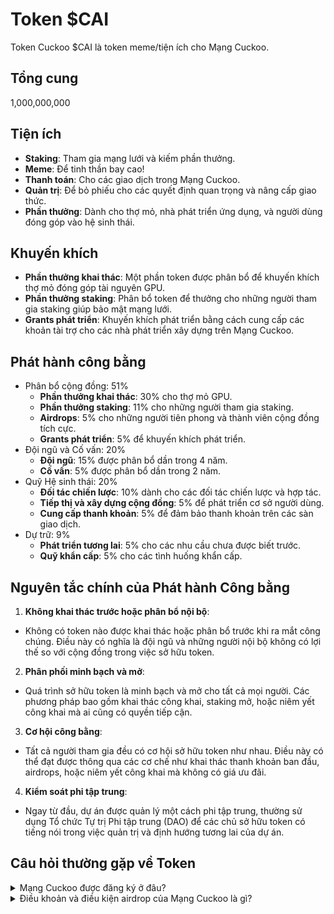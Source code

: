 # Token $CAI

Token Cuckoo $CAI là token meme/tiện ích cho Mạng Cuckoo.

<div className="row">
  <div className="col"><h2>Tổng cung</h2></div>
  <div className="col">
1,000,000,000
  </div>
</div>

<div className="row">
  <div className="col"><h2>Tiện ích</h2></div>
  <div className="col">
<ul>
<li><strong>Staking</strong>: Tham gia mạng lưới và kiếm phần thưởng.</li>
<li><strong>Meme</strong>: Để tinh thần bay cao!</li>
<li><strong>Thanh toán</strong>: Cho các giao dịch trong Mạng Cuckoo.</li>
<li><strong>Quản trị</strong>: Để bỏ phiếu cho các quyết định quan trọng và nâng cấp giao thức.</li>
<li><strong>Phần thưởng</strong>: Dành cho thợ mỏ, nhà phát triển ứng dụng, và người dùng đóng góp vào hệ sinh thái.</li>
</ul>
  </div>
</div>
<div className="row">
  <div className="col"><h2>Khuyến khích</h2></div>
  <div className="col">
<ul>
<li><strong>Phần thưởng khai thác</strong>: Một phần token được phân bổ để khuyến khích thợ mỏ đóng góp tài nguyên GPU.</li>
<li><strong>Phần thưởng staking</strong>: Phân bổ token để thưởng cho những người tham gia staking giúp bảo mật mạng lưới.</li>
<li><strong>Grants phát triển</strong>: Khuyến khích phát triển bằng cách cung cấp các khoản tài trợ cho các nhà phát triển xây dựng trên Mạng Cuckoo.</li>
</ul>
  </div>
</div>

<div className="row">
  <div className="col"><h2>Phát hành công bằng</h2></div>
  <div className="col">
<ul>
  <li>
    Phân bổ cộng đồng: 51%
    <ul>
      <li>
        <strong>Phần thưởng khai thác</strong>: 30% cho thợ mỏ GPU.
      </li>
      <li>
        <strong>Phần thưởng staking</strong>: 11% cho những người tham gia staking.
      </li>
      <li>
        <strong>Airdrops</strong>: 5% cho những người tiên phong và thành viên cộng đồng tích cực.
      </li>
      <li>
        <strong>Grants phát triển</strong>: 5% để khuyến khích phát triển.
      </li>
    </ul>
  </li>
  <li>
    Đội ngũ và Cố vấn: 20%
    <ul>
      <li>
        <strong>Đội ngũ</strong>: 15% được phân bổ dần trong 4 năm.
      </li>
      <li>
        <strong>Cố vấn</strong>: 5% được phân bổ dần trong 2 năm.
      </li>
    </ul>
  </li>
  <li>
    Quỹ Hệ sinh thái: 20%
    <ul>
      <li>
        <strong>Đối tác chiến lược</strong>: 10% dành cho các đối tác chiến lược và hợp tác.
      </li>
      <li>
        <strong>Tiếp thị và xây dựng cộng đồng</strong>: 5% để phát triển cơ sở người dùng.
      </li>
      <li>
        <strong>Cung cấp thanh khoản</strong>: 5% để đảm bảo thanh khoản trên các sàn giao dịch.
      </li>
    </ul>
  </li>
  <li>
    Dự trữ: 9%
    <ul>
      <li>
        <strong>Phát triển tương lai</strong>: 5% cho các nhu cầu chưa được biết trước.
      </li>
      <li>
        <strong>Quỹ khẩn cấp</strong>: 5% cho các tình huống khẩn cấp.
      </li>
    </ul>
  </li>
</ul>
</div>
</div>

## Nguyên tắc chính của Phát hành Công bằng

1. **Không khai thác trước hoặc phân bổ nội bộ**:
  - Không có token nào được khai thác hoặc phân bổ trước khi ra mắt công chúng. Điều này có nghĩa là đội ngũ và những người nội bộ không có lợi thế so với cộng đồng trong việc sở hữu token.
2. **Phân phối minh bạch và mở**:
  - Quá trình sở hữu token là minh bạch và mở cho tất cả mọi người. Các phương pháp bao gồm khai thác công khai, staking mở, hoặc niêm yết công khai mà ai cũng có quyền tiếp cận.
3. **Cơ hội công bằng**:
  - Tất cả người tham gia đều có cơ hội sở hữu token như nhau. Điều này có thể đạt được thông qua các cơ chế như khai thác thanh khoản ban đầu, airdrops, hoặc niêm yết công khai mà không có giá ưu đãi.
4. **Kiểm soát phi tập trung**:
  - Ngay từ đầu, dự án được quản lý một cách phi tập trung, thường sử dụng Tổ chức Tự trị Phi tập trung (DAO) để các chủ sở hữu token có tiếng nói trong việc quản trị và định hướng tương lai của dự án.

## Câu hỏi thường gặp về Token

<details class="p-4 bg-white rounded-lg shadow hover:bg-gray-50 focus:outline-none focus:ring-2 focus:ring-blue-500">
  <summary class="cursor-pointer text-xl font-semibold">
    Mạng Cuckoo được đăng ký ở đâu?
  </summary>
  <p class="mt-2">
    Chain ID của Mainnet: https://github.com/ethereum-lists/chains/blob/master/_data/chains/eip155-1200.json
  </p>
  <p class="mt-2">
    Chain ID của Testnet Sepolia: https://github.com/ethereum-lists/chains/blob/master/_data/chains/eip155-1210.json
  </p>
</details>

<details class="p-4 bg-white rounded-lg shadow hover:bg-gray-50 focus:outline-none focus:ring-2 focus:ring-blue-500">
  <summary class="cursor-pointer text-xl font-semibold">
    Điều khoản và điều kiện airdrop của Mạng Cuckoo là gì?
  </summary>
  <p class="mt-2">
    https://cuckoo.network/airdrop-terms-of-service
  </p>
</details>
